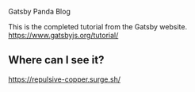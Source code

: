 Gatsby Panda Blog

This is the completed tutorial from the Gatsby website.
https://www.gatsbyjs.org/tutorial/

## Where can I see it?

https://repulsive-copper.surge.sh/
